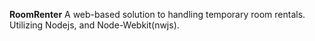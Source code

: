**RoomRenter**
A web-based solution to handling temporary room rentals.
Utilizing Nodejs, and Node-Webkit(nwjs).


